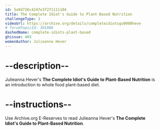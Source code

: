 ```yaml
---
id: 5a9d726c424fe3f2f1111104
title: The Complete Idiot's Guide to Plant-Based Nutrition
challengeType: 1
videoUrl: https://archive.org/details/completeidiotsgu0000heve
# forumTopicId: 301086
dashedName: complete-idiots-plant-based
ghissue: 403
womenAuthor: Julieanna Hever
---
```


# --description--

Julieanna Hever's __The Complete Idiot's Guide to Plant-Based Nutrition__ is an introduction to whole food plant-based diet.

# --instructions--

Use Archive.org E-Reserves to read Julieanna Hever's __The Complete Idiot's Guide to Plant-Based Nutrition__. 